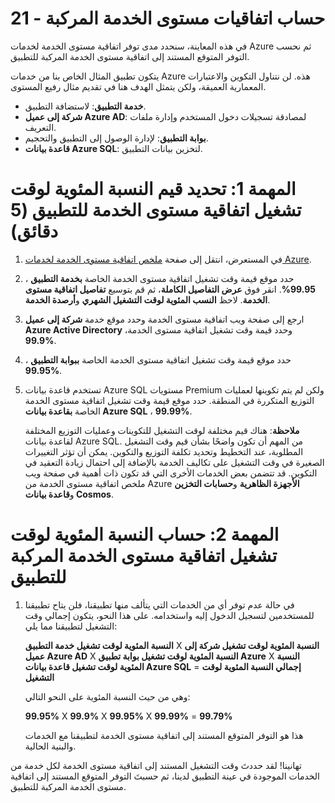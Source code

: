 ﻿---
wts:
   title: '21 - حساب اتفاقيات مستوى الخدمة المركبة (5 دقائق)'
   module: 'الوحدة 06: وصف إدارة التكاليف واتفاقيات مستوى الخدمة في Azure'
---
# 21 - حساب اتفاقيات مستوى الخدمة المركبة

في هذه المعاينة، سنحدد مدى توفر اتفاقية مستوى الخدمة لخدمات Azure ثم نحسب التوفر المتوقع المستند إلى اتفاقية مستوى الخدمة المركبة للتطبيق.

يتكون تطبيق المثال الخاص بنا من خدمات Azure هذه. لن نتناول التكوين والاعتبارات المعمارية العميقة، ولكن يتمثل الهدف هنا في تقديم مثال رفيع المستوى.

+ **خدمة التطبيق**: لاستضافة التطبيق.
+ **شركة إلى عميل Azure AD**: لمصادقة تسجيلات دخول المستخدم وإدارة ملفات التعريف.
+ **بوابة التطبيق**: لإدارة الوصول إلى التطبيق والتحجيم. 
+ **قاعدة بيانات Azure SQL**: لتخزين بيانات التطبيق. 

# المهمة 1: تحديد قيم النسبة المئوية لوقت تشغيل اتفاقية مستوى الخدمة للتطبيق (5 دقائق)

1. في المستعرض، انتقل إلى صفحة [ملخص اتفاقية مستوى الخدمة لخدمات Azure](https://azure.microsoft.com/ar-sa/support/legal/sla/summary/).

2. حدد موقع قيمة وقت تشغيل اتفاقية مستوى الخدمة الخاصة **بخدمة التطبيق** ، **99.95%**. انقر فوق **عرض التفاصيل الكاملة**، ثم قم بتوسيع **تفاصيل اتفاقية مستوى الخدمة**. لاحظ **النسب المئوية لوقت التشغيل الشهري** و**أرصدة الخدمة**.

3. ارجع إلى صفحة ويب اتفاقية مستوى الخدمة وحدد موقع خدمة **شركة إلى عميل Azure Active Directory** وحدد قيمة وقت تشغيل اتفاقية مستوى الخدمة، **99.9%**. 

4. حدد موقع قيمة وقت تشغيل اتفاقية مستوى الخدمة الخاصة **ببوابة التطبيق** ، **99.95%**. 

5. تستخدم قاعدة بيانات Azure SQL مستويات Premium ولكن لم يتم تكوينها لعمليات التوزيع المتكررة في المنطقة. حدد موقع قيمة وقت تشغيل اتفاقية مستوى الخدمة الخاصة **بقاعدة بيانات Azure SQL** ، **99.99%**. 

    **ملاحظة**: هناك قيم مختلفة لوقت التشغيل للتكوينات وعمليات التوزيع المختلفة لقاعدة بيانات Azure SQL. من المهم أن تكون واضحًا بشأن قيم وقت التشغيل المطلوبة، عند التخطيط وتحديد تكلفة التوزيع والتكوين. يمكن أن تؤثر التغييرات الصغيرة في وقت التشغيل على تكاليف الخدمة بالإضافة إلى احتمال زيادة التعقيد في التكوين. قد تتضمن بعض الخدمات الأخرى التي قد تكون ذات أهمية في صفحة ويب ملخص اتفاقية مستوى الخدمة من Azure **الأجهزة الظاهرية** و**حسابات التخزين** و**قاعدة بيانات Cosmos**.

# المهمة 2: حساب النسبة المئوية لوقت تشغيل اتفاقية مستوى الخدمة المركبة للتطبيق

1. في حالة عدم توفر أي من الخدمات التي يتألف منها تطبيقنا، فلن يتاح تطبيقنا للمستخدمين لتسجيل الدخول إليه واستخدامه. على هذا النحو، يتكون إجمالي وقت التشغيل لتطبيقنا مما يلي:

    **النسبة المئوية لوقت تشغيل خدمة التطبيق** X **النسبة المئوية لوقت تشغيل شركة إلى عميل Azure AD** X **النسبة المئوية لوقت تشغيل بوابة تطبيق Azure** X **النسبة المئوية لوقت تشغيل قاعدة بيانات Azure SQL** = **إجمالي النسبة المئوية لوقت التشغيل**

    وهي من حيث النسبة المئوية على النحو التالي:

    **99.95%** X **99.9%** X **99.95%** X **99.99%** = **99.79%**

    هذا هو التوفر المتوقع المستند إلى اتفاقية مستوى الخدمة لتطبيقنا مع الخدمات والبنية الحالية.

تهانينا! لقد حددتَ وقت التشغيل المستند إلى اتفاقية مستوى الخدمة لكل خدمة من الخدمات الموجودة في عينة التطبيق لدينا، ثم حسبتَ التوفر المتوقع المستند إلى اتفاقية مستوى الخدمة المركبة للتطبيق.
